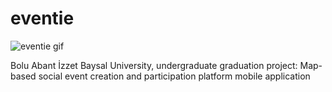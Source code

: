 # eventie
![eventie gif](https://github.com/user-attachments/assets/0ae1404d-8b7b-4af7-a56a-da0bc7271f52)



Bolu Abant İzzet Baysal University, undergraduate graduation project: Map-based social event creation and participation platform mobile application
